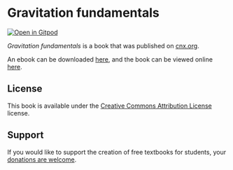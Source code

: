 # Gravitation fundamentals

[![Open in Gitpod](https://gitpod.io/button/open-in-gitpod.svg)](https://gitpod.io/from-referrer/)

_Gravitation fundamentals_ is a book that was published on [cnx.org](https://cnx.org/).

An ebook can be downloaded [here](https://github.com/cnx-user-books/cnxbook-gravitation-fundamentals/releases/latest), and the book can be viewed online [here](https://github.com/cnx-user-books/cnxbook-gravitation-fundamentals/releases/latest).

## License
This book is available under the [Creative Commons Attribution License](./LICENSE) license.

## Support
If you would like to support the creation of free textbooks for students, your [donations are welcome](https://riceconnect.rice.edu/donation/support-openstax-banner).
